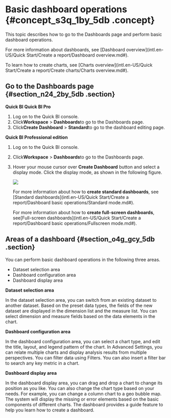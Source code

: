 # Basic dashboard operations {#concept_s3q_1by_5db .concept}

This topic describes how to go to the Dashboards page and perform basic dashboard operations.

For more information about dashboards, see [Dashboard overview](intl.en-US/Quick Start/Create a report/Dashboard overview.md#).

To learn how to create charts, see [Charts overview](intl.en-US/Quick Start/Create a report/Create charts/Charts overview.md#).

## Go to the Dashboards page {#section_n24_2by_5db .section}

**Quick BI Quick BI Pro**

1.  Log on to the Quick BI console.
2.  Click**Workspace** \> **Dashboards**to go to the Dashboards page.
3.  Click**Create Dashboard** \> **Standard**to go to the dashboard editing page.

**Quick BI Professional edition**

1.  Log on to the Quick BI console.
2.  Click**Workspace** \> **Dashboards**to go to the Dashboards page.
3.  Hover your mouse cursor over **Create Dashboard** button and select a display mode. Click the display mode, as shown in the following figure.

    ![](http://static-aliyun-doc.oss-cn-hangzhou.aliyuncs.com/assets/img/9111/15446728451432_en-US.png)

    For more information about how to **create standard dashboards**, see [Standard dashboards](intl.en-US/Quick Start/Create a report/Dashboard basic operations/Standard mode.md#).

    For more information about how to **create full-screen dashboards**, see[Full-screen dashboards](intl.en-US/Quick Start/Create a report/Dashboard basic operations/Fullscreen mode.md#).


## Areas of a dashboard {#section_o4g_gcy_5db .section}

You can perform basic dashboard operations in the following three areas.

-   Dataset selection area
-   Dashboard configuration area
-   Dashboard display area

**Dataset selection area**

In the dataset selection area, you can switch from an existing dataset to another dataset. Based on the preset data types, the fields of the new dataset are displayed in the dimension list and the measure list. You can select dimension and measure fields based on the data elements in the chart.

**Dashboard configuration area**

In the dashboard configuration area, you can select a chart type, and edit the title, layout, and legend pattern of the chart. In Advanced Settings, you can relate multiple charts and display analysis results from multiple perspectives. You can filter data using Filters. You can also insert a filter bar to search any key metric in a chart.

**Dashboard display area**

In the dashboard display area, you can drag and drop a chart to change its position as you like. You can also change the chart type based on your needs. For example, you can change a column chart to a geo bubble map. The system will display the missing or error elements based on the basic components of different charts. The dashboard provides a guide feature to help you learn how to create a dashboard.

